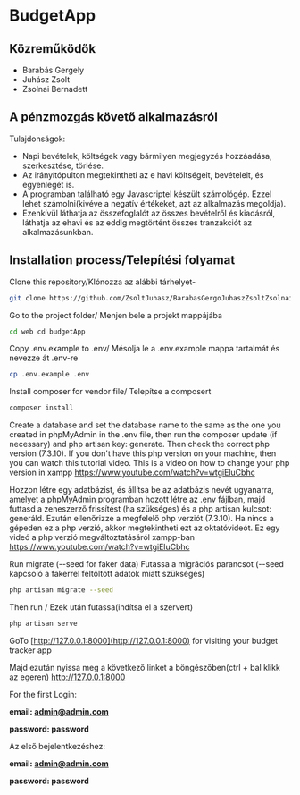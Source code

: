 # BudgetApp

## Közreműködők

* Barabás Gergely
* Juhász Zsolt
* Zsolnai Bernadett

## A pénzmozgás követő alkalmazásról

Tulajdonságok:
- Napi bevételek, költségek vagy bármilyen megjegyzés hozzáadása, szerkesztése, törlése.
- Az irányítópulton megtekintheti az e havi költségeit, bevételeit, és egyenlegét is.
- A programban található egy Javascriptel készült számológép. Ezzel lehet számolni(kivéve a negatív értékeket, azt az alkalmazás megoldja).
- Ezenkívül láthatja az összefoglalót az összes bevételről és kiadásról, láthatja az ehavi és az eddig megtörtént összes tranzakciót az alkalmazásunkban. 


## Installation process/Telepítési folyamat

Clone this repository/Klónozza az alábbi tárhelyet-
```sh
git clone https://github.com/ZsoltJuhasz/BarabasGergoJuhaszZsoltZsolnaiBernadett.git
```
Go to the project folder/ Menjen bele a projekt mappájába
```sh
cd web cd budgetApp
```
Copy .env.example to .env/ Mésolja le a .env.example mappa tartalmát és nevezze át .env-re
```sh
cp .env.example .env
```
Install composer for vendor file/ Telepítse a composert
```sh
composer install
```
Create a database and set the database name to the same as the one you created in phpMyAdmin in the .env file,
then run the composer update (if necessary) and php artisan key: generate.
Then check the correct php version (7.3.10). If you don't have this php version on your machine, then
you can watch this tutorial video. This is a video on how to change your php version in xampp
https://www.youtube.com/watch?v=wtgiEluCbhc

Hozzon létre egy adatbázist, és állítsa be az adatbázis nevét ugyanarra, amelyet a phpMyAdmin programban hozott létre az .env fájlban,
majd futtasd a zeneszerző frissítést (ha szükséges) és a php artisan kulcsot: generáld.
Ezután ellenőrizze a megfelelő php verziót (7.3.10). Ha nincs a gépeden ez a php verzió, akkor
megtekintheti ezt az oktatóvideót. Ez egy videó a php verzió megváltoztatásáról xampp-ban
https://www.youtube.com/watch?v=wtgiEluCbhc

Run migrate (--seed for faker data) Futassa a migrációs parancsot (--seed kapcsoló a fakerrel feltöltött adatok miatt szükséges)
```sh
php artisan migrate --seed
```
Then run / Ezek után futassa(indítsa el a szervert)
```sh
php artisan serve
```
GoTo [http://127.0.0.1:8000](http://127.0.0.1:8000) for visiting your budget tracker app

Majd ezután nyissa meg a következő linket a böngészőben(ctrl + bal klikk az egeren) <http://127.0.0.1:8000>

For the first Login:

**email: admin@admin.com**

**password: password**

Az első bejelentkezéshez: 

**email: admin@admin.com**

**password: password**
